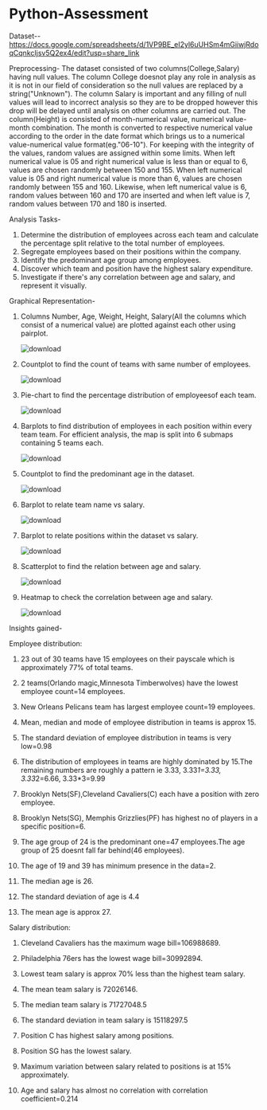 # Python-Assessment
Dataset-- https://docs.google.com/spreadsheets/d/1VP9BE_eI2yl6uUHSm4mGiiwjRdoqCqnkcIjsv5Q2ex4/edit?usp=share_link

Preprocessing- The dataset consisted of two columns(College,Salary) having null values. The column College doesnot play any role in analysis as it is not in our field of consideration so the null values are replaced by a string("Unknown"). The column Salary is important and any filling of null values will lead to incorrect analysis so they are to be dropped however this drop will be delayed until analysis on other columns are carried out. The column(Height) is consisted of month-numerical value, numerical value-month combination. The month is converted to respective numerical value according to the order in the date format which brings us to a numerical value-numerical value format(eg."06-10"). For keeping with the integrity of the values, random values are assigned within some limits. 
    When left numerical value is 05 and right numerical value is less than or equal to 6, values are chosen randomly between 150 and 155.
    When left numerical value is 05 and right numerical value is more than 6, values are chosen randomly between 155 and 160.
    Likewise, when left numerical value is 6, random values between 160 and 170 are inserted and when left value is 7, random values between 170 and 180 is inserted.

Analysis Tasks-
1. Determine the distribution of employees across each team and calculate the percentage split relative to the total number of employees.
2. Segregate employees based on their positions within the company.
3. Identify the predominant age group among employees.
4. Discover which team and position have the highest salary expenditure.
5. Investigate if there's any correlation between age and salary, and represent it visually.

Graphical Representation-
1. Columns Number, Age, Weight, Height, Salary(All the columns which consist of a numerical value) are plotted against each other using pairplot.


   ![download](https://github.com/AkashVNa/Python-Assessment/assets/168059839/0321b86c-0e56-4ef7-b381-8d231f44cbaa)


2. Countplot to find the count of teams with same number of employees.

   ![download](https://github.com/AkashVNa/Python-Assessment/assets/168059839/6aa56c45-fdd4-4d59-b4aa-61de187e99cd)



3. Pie-chart to find the percentage distribution of employeesof each team.

   ![download](https://github.com/AkashVNa/Python-Assessment/assets/168059839/124e44c6-6510-49c5-81f0-d3a63e1d1a1d)

4. Barplots to find distribution of employees in each position within every team team. For efficient analysis, the map is split into 6 submaps containing 5 teams each.

   ![download](https://github.com/AkashVNa/Python-Assessment/assets/168059839/6dbcab32-e693-4f5f-b524-f26e7d5a39b6)

5. Countplot to find the predominant age in the dataset.

   ![download](https://github.com/AkashVNa/Python-Assessment/assets/168059839/4bf6304a-f743-44a1-9740-2ba8e42a8e9e)

6. Barplot to relate team name vs salary.

   ![download](https://github.com/AkashVNa/Python-Assessment/assets/168059839/20a55c36-bded-4487-9aa6-595e8532ebeb)

7. Barplot to relate  positions within the dataset vs salary.

   ![download](https://github.com/AkashVNa/Python-Assessment/assets/168059839/a5626778-36b1-4253-a045-b537b47e77fd)

8. Scatterplot to find the relation between age and salary.

   ![download](https://github.com/AkashVNa/Python-Assessment/assets/168059839/918d0073-9cda-4998-86ef-d24d16916a2b)

9. Heatmap to check the correlation between age and salary.

   ![download](https://github.com/AkashVNa/Python-Assessment/assets/168059839/304d4a40-9ff8-445b-9054-fce8e3c19fb7)

Insights gained-

Employee distribution:
  1. 23 out of 30 teams have 15 employees on their payscale which is approximately 77% of total teams.
  2. 2 teams(Orlando magic,Minnesota Timberwolves) have the lowest employee count=14 employees.
  3. New Orleans Pelicans team has largest employee count=19 employees.
  4. Mean, median and mode of employee distribution in teams is approx 15.
  5. The standard deviation of employee distribution in teams is very low=0.98
  6. The distribution of employees in teams are highly dominated by 15.The remaining numbers are roughly a pattern ie 3.33, 3.33*1=3.33, 3.33*2=6.66, 3.33*3=9.99
  7. Brooklyn Nets(SF),Cleveland Cavaliers(C) each have a position with zero employee.
  8. Brooklyn Nets(SG), Memphis Grizzlies(PF) has highest no of players in a specific position=6.

  9. The age group of 24 is the predominant one=47 employees.The age group of 25 doesnt fall far behind(46 employees).
  10. The age of 19 and 39 has minimum presence in the data=2.
  11. The median age is 26.
  12. The standard deviation of age is 4.4
  13. The mean age is approx 27.
   
Salary distribution:
  1. Cleveland Cavaliers has the maximum wage bill=106988689.
  2. Philadelphia 76ers has the lowest wage bill=30992894.
  3. Lowest team salary is approx 70% less than the highest team salary.
  4. The mean team salary is 72026146.
  5. The median team salary is 71727048.5
  6. The standard deviation in team salary is 15118297.5

  7. Position C has highest salary among positions.
  8. Position SG has the lowest salary.
  9. Maximum variation between salary related to positions is at 15% approximately.
  10. Age and salary has almost no correlation with correlation coefficient=0.214
